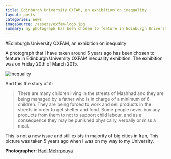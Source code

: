```yaml
---
title: Edinburgh University OXFAM, an exhibition on inequality
layout: posts
categories: news
imageSource: /assets/oxfam-logo.jpg
summary: my photograph has been chosen to feature in Edinburgh University OXFAM inequality exhibition. The exhibition was on Friday 20th of March 2015.
---
```


#Edinburgh University OXFAM, an exhibition on inequality

A photograph that I have taken around 5 years ago has been chosen to feature in Edinburgh University OXFAM inequality exhibition. The exhibition was on Friday 20th of March 2015.

![inequality](/assets/Hadi_Mehrpouya_Oxfam.jpg)

And this the story of it:

> There are many children living in the streets of Mashhad and they are
being managed by a father who is in charge of a minimum of 6 children.
They are being forced to work and sell products in the streets in order
to get shelter and food. Some people never buy any products from them to
not to support child labour, and as a consequence they may be punished
physically, verbally or miss a meal.
>
This is not a new issue and still exists in majority of big cities in
Iran, This picture was taken 5 years ago when I was on my way to my
University.



**Photographer:** [Hadi Mehrpouya][hadi]

[hadi]:http://www.hadi.link
